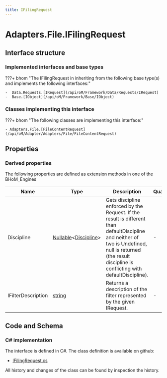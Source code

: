 ```yaml
---
title: IFilingRequest
---
```


# Adapters.File.IFilingRequest



## Interface structure

### Implemented interfaces and base types

???+ bhom "The IFilingRequest in inheriting from the following base type(s) and implements the following interfaces:"

    -  Data.Requests.[IRequest](/api/oM/Framework/Data/Requests/IRequest)
    -  Base.[IObject](/api/oM/Framework/Base/IObject)


### Classes implementing this interface

???+ bhom "The following classes are implementing this interface:"

    - Adapters.File.[FileContentRequest](/api/oM/Adapter/Adapters/File/FileContentRequest)


## Properties

### Derived properties

The following properties are defined as extension methods in one of the BHoM_Engines

| Name             | Type             | Description      | Quantity         | Engine           |
|------------------|------------------|------------------|------------------|------------------|
| Discipline | [Nullable](https://learn.microsoft.com/en-us/dotnet/api/System.Nullable-1?view=netstandard-2.0)&lt;[Discipline](/api/oM/Adapter/Adapters/Revit/Enums/Discipline)&gt; | Gets discipline enforced by the Request. If the result is different than defaultDiscipline and neither of two is Undefined, null is returned (the result discipline is conflicting with defaultDiscipline). | - | Revit_Engine |
| IFilterDescription | [string](https://learn.microsoft.com/en-us/dotnet/api/System.String?view=netstandard-2.0) | Returns a description of the filter represented by the given IRequest. | - | Revit_Engine |


## Code and Schema

### C# implementation

The interface is defined in C#. The class definition is available on github:

- [IFilingRequest.cs](https://github.com/BHoM/File_Toolkit/blob/develop/File_oM/Requests/Interfaces/IFilingRequest.cs)

All history and changes of the class can be found by inspection the history.
